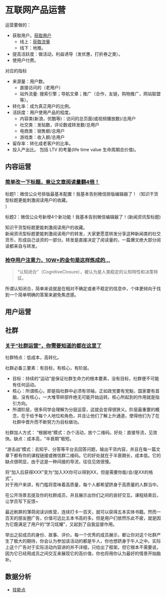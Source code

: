 # 互联网产品运营
运营要做的：
* 获取用户。[获取用户](获得用户.md)
  * 线上：[获取流量](获得流量.md)
  * 线下：地推。
* 提高活跃度：做活动，利益诱导（发优惠，打折券之类）。
* 使用户付费。

对应的指标
* 来源量：用户数。
  * 直接访问的（老用户）
  * 站外流量: 搜索引擎；导航文章；推广（合作，友链，购物推广，网站联盟等）。
* 转化率：成为真正用户的比例。
* 活跃度：用户使用产品的程度。
  * 内容类(新浪，优酷等)：访问的总页面(或视频播放数)/总用户
  * 社交类：发贴数，评论数或转发数/总用户
  * 电商类：销售额/总用户
  * 游戏类：收入额/总用户
* 留存率：转化成老客户的比率。
* 投入产出比。 包括 LTV 的考量(life time value 生命周期总价值)。

## 内容运营
### [简单改一下标题，竟让文章阅读量翻4倍！](https://mp.weixin.qq.com/s?__biz=MzA3MDk4NzMzNg==&mid=2651718049&idx=3&sn=1d6e984452f321556966531fbc0e033c&chksm=84ceda86b3b953900caad49b7dd1892712b924ac1851738e66d2307fccb46dc62b59a654a988&mpshare=1&scene=1&srcid=082999Z1vcbLshBGkyu2lQqa&key=5bd52544ea7dc71b21746c48da251565d4c55924b08d356e78073e0a1de011ce81c80c20785d64c9eaeb36dc9c12f108f904338d51b6f9cbede19f277e9d381904ceb9f0dd7f67dfe4ccdcca33904240&ascene=0&uin=NDI4NTMwNTE1&devicetype=iMac+MacBookAir7%2C2+OSX+OSX+10.11.6+build(15G31)&version=12020610&nettype=WIFI&fontScale=100&pass_ticket=uqWYIrMEG1QzreU%2BU74hsJah5039Wuy%2FRhWoiJUIG3MmZ9dA1uaqyG27fRQxpI5C)

标题1：微信公众号排版最基本配置！我基本告别微信排版编辑器了！（知识干货型标题更能刺激阅读用户的收藏。    
）

标题2：微信公众号新增4个新功能！我基本告别微信编辑器了！(新闻资讯型标题)

知识干货型标题更能刺激阅读用户的收藏。    
新闻资讯型标题更能刺激阅读用户的转发，大家更愿意转发分享这种新闻类的社交货币，形成自己谈资的一部分。转发是直接决定了阅读量的，一篇爆文绝大部分阅读都来自与转发。

### [抢夺用户注意力，10W+的金句是这样炼成的…](https://mp.weixin.qq.com/s?__biz=MzA3MDk4NzMzNg==&mid=2651718011&idx=2&sn=3f08edb4b7dff4f3110b890bdd093dca&chksm=84ceda5cb3b9534aaf3fb586f2534b7618ba0f224e9820aab204bc2dc96b0192e10b52369da3&mpshare=1&scene=1&srcid=08296IB635yr90tP6yJ4HMCz&key=234e935cbd20b641c6f264086bc198b50998b6b516a7f1ea9571ffdddf21d0298e024e4538986395733a8a35b749e3f2e2fd3cad8ea3e181a067b1d388a6c9801e94051894f1a6d63d90f776c657ef82&ascene=0&uin=NDI4NTMwNTE1&devicetype=iMac+MacBookAir7%2C2+OSX+OSX+10.11.6+build(15G31)&version=12020610&nettype=WIFI&fontScale=100&pass_ticket=uqWYIrMEG1QzreU%2BU74hsJah5039Wuy%2FRhWoiJUIG3MmZ9dA1uaqyG27fRQxpI5C)

> “认知闭合”（CognitiveClosure），被认为是人类稳定的认知特性和决策特征。

所谓认知闭合，简单来说就是在相对不确定或者不稳定的信息中，个体更倾向于找到一个简单明确的答案来避免焦虑感。

## 用户运营
## 社群
### [关于“社群运营”，你需要知道的都在这里了](https://mp.weixin.qq.com/s?__biz=MzI2NTY4MDg1NA==&mid=2247488140&idx=1&sn=b7cc713145114990c199d76f1232605a&key=c32c17d7706c6e26770800d25d861c87b02ef9ab4f5f4a6c63f90de8196f423920bc301723c5d1e96a6492e062e44c4019796543df0a0481d2ade7b231535fbfd70a2c1c826ad6cec38c2ad778460dba&ascene=0&uin=NDI4NTMwNTE1&devicetype=iMac+MacBookAir7%2C2+OSX+OSX+10.11.6+build(15G31)&version=12020610&nettype=WIFI&fontScale=100&pass_ticket=aHI9cxUgSqB6Fwcha25EMoUQC3mFNSzoUAeNbfeIx3jNfAKdgqn4vfYW2wOTBht2)

社群特点：低成本，高转化。

社群必备三要素：有目标，有核心，有阶层。  
* 目标：持续的“运动”是保证社群生命力的根本要素，没有目标，社群便不可能有任何运动。
* 核心：所谓核心，即是指社群中必须有领袖，正如政党要有党魁，国家要有首脑，没有核心，一大堆零碎部件绝无可能开始运转。核心所起到的作用就是指引方向。
* 所谓阶层，很多同学会理解为分层运营，这就会变得很狭义。阶层最重要的概念，在于给予每个人地位和角色，并且让他们了解上升通道，使得他们为了在社群中晋升而不断努力为目标做功。

社群加人方式：
“根据地”模式：办个活动，放个二维码。好处：直接导流，见效快。缺点：成本高，“半衰期”极短。

“游击战”模式：去知乎、分答等平台去回答问题，输出干货内容，并且在每一篇文章下都有你的课程链接或微信群二维码。它的好处就在于半衰期长，成本低。它的缺点很明显，由于这是一种间接的导流，往往见效很慢。

将“加入后获得XXX”变为“加入XX你可以得到XX，但是需要你能/会/是XX的格式”。  
对于用户来讲，有门槛将意味着高质量，每个人都希望跻身于高质量的人群当中。

在公开场景去提及你的社群成员，并且展示出你们之间的良好交互。课程结束后，让学员写下反馈~

最近刷屏的薄荷阅读训练营，连续打卡一百天，就可以获得五本实体书籍。然而一百天的朋友圈广告，价值可远比五本书高的多。但是用户们依然乐此不疲，就是因为它既满足了用户的“学习炫耀”，又起到了自我监督作用。

举出之前成员的身份、故事、评价。每一个优秀的成员展示，都让你对这个社群产生了极大的期待，你会认为参加该活动的都是牛人，你也想跻身于牛人之中。实际上这个广告对于实际活动内容讲的并不详细，只给出了框架。但它根本不需要说，因为它已经用成员之间交互来展现它的高价值，你也将用你认为最好的情景开始脑补。


## 数据分析
* [技能点](data-analysis/skill-tree.md)

